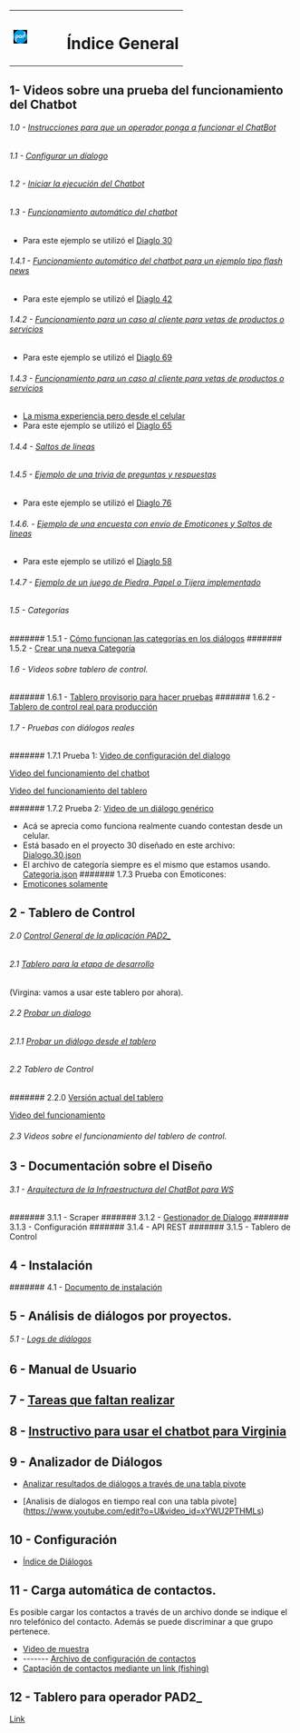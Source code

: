

<table border="0">
<tr>
   <td>
<img src="https://github.com/Funpei/chatBot/blob/master/imagen/logo_va%20(1).jpg" alt="Drawing" style="width:30%; height:50%"/>
   </td>
   <td>
         <h1> Índice General </h1>
   </td>
 </tr>
</table>

## 1- Videos sobre una prueba del funcionamiento del Chatbot

###### 1.0 - [Instrucciones para que un operador ponga a funcionar el ChatBot](https://youtu.be/6dKB9KfyKbo)

###### 1.1 - [Configurar un díalogo](https://youtu.be/EFUyniNGJCY)
###### 1.2 - [Iniciar la ejecución del Chatbot](https://youtu.be/IvpjUzLaxEE)

###### 1.3 - [Funcionamiento automático del chatbot](https://www.youtube.com/watch?v=M4lY2d-_ZFI&feature=youtu.be)
* Para este ejemplo se utilizó el [Diaglo 30](https://github.com/Funpei/chatBot/blob/master/Dialogo.30.json)

###### 1.4.1 - [Funcionamiento automático del chatbot para un ejemplo tipo flash news](https://youtu.be/0W4Tn87q22o)
* Para este ejemplo se utilizó el [Diaglo 42](https://github.com/Funpei/chatBot/blob/master/Dialogo.42.json)

###### 1.4.2 - [Funcionamiento para un caso al cliente para vetas de productos o servicios](https://youtu.be/1ZRx8V4rGms)
* Para este ejemplo se utilizó el [Diaglo 69](https://github.com/Funpei/chatBot/blob/master/Dialogo.69.json)

###### 1.4.3 - [Funcionamiento para un caso al cliente para vetas de productos o servicios](https://youtu.be/ryZTDZhiAf0)
* [La misma experiencia pero desde el celular](https://www.youtube.com/watch?v=rKiw4SBqMgs&feature=youtu.be&ab_channel=WSFWSF)
* Para este ejemplo se utilizó el [Diaglo 65](https://github.com/Funpei/chatBot/blob/master/Dialogo.65.json)

###### 1.4.4 - [Saltos de lineas](https://www.youtube.com/watch?v=WH2yk9Vu1mk)

###### 1.4.5 - [Ejemplo de una trivia de preguntas y respuestas](https://youtu.be/3Cc60zRSGTY)
* Para este ejemplo se utilizó el [Diaglo 76](https://github.com/Funpei/chatBot/blob/master/Dialogo.76.json)


###### 1.4.6. - [Ejemplo de una encuesta con envío de Emoticones y Saltos de lineas](https://www.youtube.com/watch?v=psVHFPSOpQg&ab_channel=WSFWSF)
* Para este ejemplo se utilizó el [Diaglo 58](https://github.com/Funpei/chatBot/blob/master/Dialogo.58.json)

###### 1.4.7 - [Ejemplo de un juego de Piedra, Papel o Tijera implementado](https://youtu.be/CGX7SlFH50I)


###### 1.5 - Categorías
####### 1.5.1 - [Cómo funcionan las categorías en los diálogos](https://youtu.be/maNUmqwxA_8)
####### 1.5.2 - [Crear una nueva Categoría](https://youtu.be/xbX0gRTNE18)
###### 1.6 - Videos sobre tablero de control.
####### 1.6.1 - [Tablero provisorio para hacer pruebas](https://youtu.be/jcwTQL7YRr4)
####### 1.6.2 - [Tablero de control real para producción](https://youtu.be/QaCYwM-6rHg)

###### 1.7 - Pruebas con diálogos reales
####### 1.7.1 Prueba 1: 
   [Video de configuración del díalogo](https://youtu.be/yAqjDrDKFlY)

   [Video del funcionamiento del chatbot](https://youtu.be/u8a8gHEUVRE)
   
   [Video del funcionamiento del tablero](https://youtu.be/qkiOcbaGsIc)

####### 1.7.2 Prueba 2:
   [Video de un diálogo genérico](https://youtu.be/hHpTkEgxrX0)
   * Acá se aprecia como funciona realmente cuando contestan desde un celular.
   * Está basado en el proyecto 30 diseñado en este archivo: 
   [Dialogo.30.json](https://github.com/Funpei/chatBot/blob/master/Dialogo.30.json)
   * El archivo de categoría siempre es el mismo que estamos usando. 
   [Categoria.json](https://github.com/Funpei/chatBot/blob/master/Dialogo.30.json)
 ####### 1.7.3 Prueba con Emoticones:
   * [Emoticones solamente](https://youtu.be/Qa9VB8-3EBg)

## 2 - Tablero de Control

###### 2.0 [Control General de la aplicación PAD2_](https://github.com/Funpei/chatBot/blob/master/Documentacion/Tablero_Admin.md)

###### 2.1 [Tablero para la etapa de desarrollo](http://chatbot.baitsoftware.com/) 
(Virgina: vamos a usar este tablero por ahora).

###### 2.2 [Probar un dialogo](https://www.youtube.com/watch?v=0Ilh_TUd6lo&t=200s&ab_channel=WSFWSF)

###### 2.1.1 [Probar un diálogo desde el tablero](https://youtu.be/0Ilh_TUd6lo)

###### 2.2 Tablero de Control

####### 2.2.0 [Versión actual del tablero](http://funpei-chatbot.esy.es/)

[Video del funcionamiento](https://www.youtube.com/watch?v=_FtXyYn4_cc&feature=youtu.be&ab_channel=AlejandroDeCastro)

###### 2.3 Videos sobre el funcionamiento del tablero de control.

## 3 - Documentación sobre el Diseño
###### 3.1 - [Arquitectura de la Infraestructura del ChatBot para WS](https://github.com/Funpei/chatBot/blob/master/Arquitectura.md)
####### 3.1.1 - Scraper
####### 3.1.2 - [Gestionador de Díalogo](https://www.youtube.com/watch?v=hJV5lmpWsyU&feature=youtu.be)
####### 3.1.3 - Configuración
####### 3.1.4 - API REST 
####### 3.1.5 - Tablero de Control

## 4 - Instalación
####### 4.1 - [Documento de instalación](https://github.com/Funpei/chatBot/blob/master/instalacion/instalacion.md)

## 5 - Análisis de diálogos por proyectos.
###### 5.1 - [Logs de diálogos](https://github.com/Funpei/chatBot/blob/master/Logs/Losg.md)

## 6 - Manual de Usuario

## 7 - [Tareas que faltan realizar](https://github.com/Funpei/chatBot/blob/master/Desarrollo/Todo.md)

## 8 - [Instructivo para usar el chatbot para Virginia](https://github.com/Funpei/chatBot/blob/master/Test/EjecutarChatBot.md)

## 9 - Analizador de Diálogos

* [Analizar resultados de diálogos a través de una tabla pivote](https://youtu.be/YGIDFaR87HY)

* [Analisis de díalogos en tiempo real con una tabla pivote] (https://www.youtube.com/edit?o=U&video_id=xYWU2PTHMLs)


## 10 - Configuración

* [Índice de Diálogos](https://github.com/Funpei/chatBot/blob/master/Documentacion/IndiceDialogos.md)

## 11 - Carga automática de contactos.

Es posible cargar los contactos a través de un archivo donde se indique el nro telefónico del contacto. Además se puede discriminar a que grupo pertenece. 

* [Video de muestra](https://youtu.be/TOBsv3dQITE)
* ------- [Archivo de configuración de contactos](https://github.com/Funpei/chatBot/blob/master/Configuraciones/Contactos_nros_grupos.csv)
* [Captación de contactos mediante un link (fishing)](https://youtu.be/7v_7nFUOrw0)

## 12 - Tablero para operador PAD2_

[Link](https://github.com/Funpei/chatBot/blob/master/Documentacion/Tablero_Admin.md)
